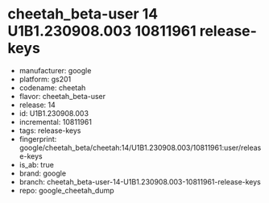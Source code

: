 # cheetah_beta-user 14 U1B1.230908.003 10811961 release-keys
- manufacturer: google
- platform: gs201
- codename: cheetah
- flavor: cheetah_beta-user
- release: 14
- id: U1B1.230908.003
- incremental: 10811961
- tags: release-keys
- fingerprint: google/cheetah_beta/cheetah:14/U1B1.230908.003/10811961:user/release-keys
- is_ab: true
- brand: google
- branch: cheetah_beta-user-14-U1B1.230908.003-10811961-release-keys
- repo: google_cheetah_dump
